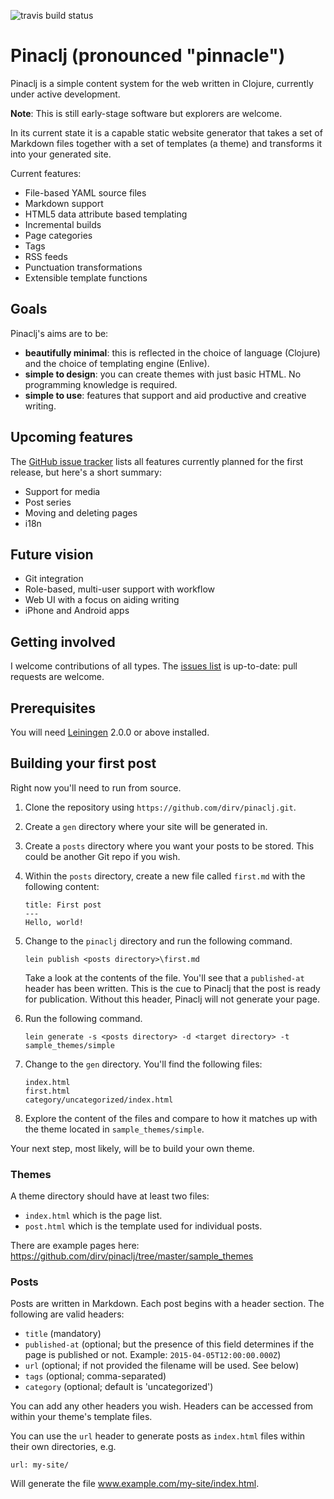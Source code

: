 ![travis build status](https://api.travis-ci.org/dirv/pinaclj.svg)

# Pinaclj (pronounced "pinnacle")

Pinaclj is a simple content system for the web written in Clojure, currently under active development.

**Note**: This is still early-stage software but explorers are welcome.

In its current state it is a capable static website generator that takes a set of Markdown files together with a set of templates (a theme) and transforms it into your generated site.

Current features:

 * File-based YAML source files
 * Markdown support
 * HTML5 data attribute based templating
 * Incremental builds
 * Page categories
 * Tags
 * RSS feeds
 * Punctuation transformations
 * Extensible template functions

## Goals

Pinaclj's aims are to be:

 * **beautifully minimal**: this is reflected in the choice of language (Clojure) and the choice of templating engine (Enlive).
 * **simple to design**: you can create themes with just basic HTML. No programming knowledge is required.
 * **simple to use**: features that support and aid productive and creative writing.

## Upcoming features

The [GitHub issue tracker](https://github.com/dirv/pinaclj/issues) lists all features currently planned for the first release, but here's a short summary:

 * Support for media
 * Post series
 * Moving and deleting pages
 * i18n

## Future vision

 * Git integration
 * Role-based, multi-user support with workflow
 * Web UI with a focus on aiding writing
 * iPhone and Android apps

## Getting involved

I welcome contributions of all types. The [issues list](https://github.com/dirv/pinaclj/issues) is up-to-date: pull requests are welcome.

## Prerequisites

You will need [Leiningen][] 2.0.0 or above installed.

[leiningen]: https://github.com/technomancy/leiningen

## Building your first post

Right now you'll need to run from source.

 1. Clone the repository using `https://github.com/dirv/pinaclj.git`.
 2. Create a `gen` directory where your site will be generated in.
 2. Create a `posts` directory where you want your posts to be stored. This could be another Git repo if you wish.
 3. Within the `posts` directory, create a new file called `first.md` with the following content:

        title: First post
        ---
        Hello, world!

 4. Change to the `pinaclj` directory and run the following command.
 
        lein publish <posts directory>\first.md
    
    Take a look at the contents of the file. You'll see that a `published-at` header has been written. This is the cue to Pinaclj that the post is ready for publication. Without this header, Pinaclj will not generate your page.

 5. Run the following command.

        lein generate -s <posts directory> -d <target directory> -t sample_themes/simple

 6. Change to the `gen` directory. You'll find the following files:

        index.html
        first.html
        category/uncategorized/index.html

 7. Explore the content of the files and compare to how it matches up with the theme located in `sample_themes/simple`.

Your next step, most likely, will be to build your own theme.

### Themes

A theme directory should have at least two files:

 * `index.html` which is the page list.
 * `post.html` which is the template used for individual posts.

There are example pages here: https://github.com/dirv/pinaclj/tree/master/sample_themes

### Posts

Posts are written in Markdown. Each post begins with a header section. The following are valid headers:

 * `title` (mandatory)
 * `published-at` (optional; but the presence of this field determines if the page is published or not. Example: `2015-04-05T12:00:00.000Z`)
 * `url` (optional; if not provided the filename will be used. See below)
 * `tags` (optional; comma-separated)
 * `category` (optional; default is 'uncategorized')

You can add any other headers you wish. Headers can be accessed from within your theme's template files.

You can use the `url` header to generate posts as `index.html` files within their own directories, e.g.

    url: my-site/

Will generate the file www.example.com/my-site/index.html.
